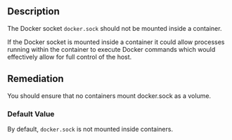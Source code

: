 ## Description

The Docker socket `docker.sock` should not be mounted inside a container.

If the Docker socket is mounted inside a container it could allow processes running within the container to execute Docker commands which would effectively allow for full control of the host.

## Remediation

You should ensure that no containers mount docker.sock as a volume.

### Default Value

By default, `docker.sock` is not mounted inside containers.
